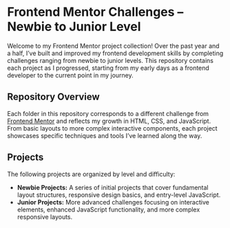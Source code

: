 # Frontend Mentor Challenges – Newbie to Junior Level
Welcome to my Frontend Mentor project collection! Over the past year and a half, I’ve built and improved my frontend development skills by completing challenges ranging from newbie to junior levels. This repository contains each project as I progressed, starting from my early days as a frontend developer to the current point in my journey.
## Repository Overview
Each folder in this repository corresponds to a different challenge from [Frontend Mentor]([url](https://www.frontendmentor.io/))  and reflects my growth in HTML, CSS, and JavaScript. From basic layouts to more complex interactive components, each project showcases specific techniques and tools I’ve learned along the way.
## Projects
The following projects are organized by level and difficulty:

+ **Newbie Projects:** A series of initial projects that cover fundamental layout structures, responsive design basics, and entry-level JavaScript.
+ **Junior Projects:** More advanced challenges focusing on interactive elements, enhanced JavaScript functionality, and more complex responsive layouts.
